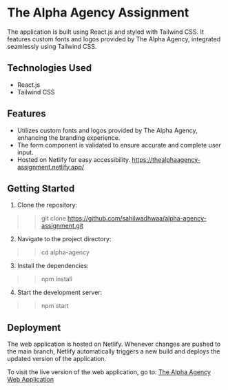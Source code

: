 # The Alpha Agency Assignment

The application is built using React.js and styled with Tailwind CSS. It features custom fonts and logos provided by The Alpha Agency, integrated seamlessly using Tailwind CSS.

## Technologies Used

- React.js
- Tailwind CSS

## Features

- Utilizes custom fonts and logos provided by The Alpha Agency, enhancing the branding experience.
- The form component is validated to ensure accurate and complete user input.
- Hosted on Netlify for easy accessibility. https://thealphaagency-assignment.netlify.app/

## Getting Started
1. Clone the repository:
>>git clone https://github.com/sahilwadhwaa/alpha-agency-assignment.git

2. Navigate to the project directory:
>>cd alpha-agency

3. Install the dependencies:
>>npm install

4. Start the development server:
>> npm start

## Deployment

The web application is hosted on Netlify. Whenever changes are pushed to the main branch, Netlify automatically triggers a new build and deploys the updated version of the application.

To visit the live version of the web application, go to: [The Alpha Agency Web Application](https://thealphaagency-assignment.netlify.app/)

